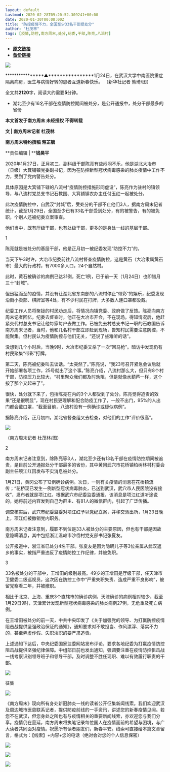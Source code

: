 ```yaml
---
layout: default
Lastmod: 2020-02-28T09:20:52.309241+00:00
date: 2020-01-30T00:00:00Z
title: "防控疫情不力，全国至少33名干部受处分"
author: "杜茂林"
tags: [疫情,防控,南方周末,处分,纪委,干部,陈亮,八流村]
---
```


* [**原文链接**](http://mp.weixin.qq.com/s?__biz=Njk5MTE1&mid=2652403714&idx=1&sn=8b0e47a493c8e2745370f287adde9f31&chksm=33d9858604ae0c9016034838f83ad601b1960c431a45e9213991b9aaa2919283ec88c733b03e#rd)
* [**备份链接**](https://archive.vn/vhWNy)


![](/images/post/36d21d1c651df4c4d5aa2e96c6b6a4e2.jpg)

****************▲****************1月24日，在武汉大学中南医院重症隔离病房，医生与病情好转的患者互道新春快乐。 （新华社记者 熊琦/图）  

  

全文共****2120****字，阅读大约需要**5**分钟。

  

*   湖北至少有16名干部在疫情防控期间被处分，是公开通报中，处分干部最多的省份  
    

**本文首发于南方周末 未经授权 不得转载**

**文 | 南方周末记者 杜茂林**

**南方周末特约撰稿 蒋芷毓**

**责任编辑 | ****钱昊平**

  

2020年1月27日，正月初三，副科级干部陈亮有些闷闷不乐，他是湖北大冶市（县级）大箕铺镇党委副书记，因为在防控新型冠状病毒感染的肺炎疫情中工作不力，受到了党内警告处分。

  

具体原因是大箕铺下辖的八流村“疫情防控措施形同虚设”，陈亮作为驻村的镇领导，与八流村党总支书记石教国、大箕铺镇农办主任付玉红一起被处分。

  

此次疫情防控中，自武汉“封城”后，受处分的干部不止他们3人，据南方周末记者统计，截至1月29日，全国至少已有33名干部受到处分，有的被警告，有的被免职，个别人还被纪委立案审查。

  

他们当中，既有厅级干部，也有处级干部，更多的是身处一线的基层干部。

  

1

  

陈亮就是被处分的基层干部，他是正月初一被纪委发现“防控不力”的。

  

当天下午3时许，大冶市纪委前往八流村督查疫情防控，这是黄石（大冶隶属黄石市）最大的行政村，有7000多人口，24个自然村。

  

此时，黄石被确诊的病例已达31例，死亡1例，已于前一天（1月24日）也即腊月三十“封城”。

  

但迅猛而至的疫情，并没有让湖北省东南部的八流村停止“带彩”的娱乐，纪委发现沿街小卖部、棋牌室等4处，有不少村民在打牌，大多数人连口罩都没戴。

  

纪委工作人员将聚拢的村民劝走后，将情况向镇党委、政府做了反馈。陈亮向南方周末记者回忆，纪委去督查时，他正在大冶市开会，不在现场。得知情况后，他赶紧交代村总支书记让他每家每户去做工作。已被免去村总支书记一职的石教国告诉南方周末记者，当时，他和几名村干部立即赶到现场，告知村民需要注意防控，不能聚集。但村民认为疫情防控与他们无关，“还说了些难听的话”。

  

没想到几个小时后，当晚9时，大冶市纪委又杀了一次“回马枪”。暗访中发现仍有村民聚集“带彩”打牌。

  

第二天，陈亮被纪委叫去谈话。“太突然了。”陈亮说，“我23号召开紧急会议后就开始部署各项工作，25号就出了这个事。”陈亮介绍，八流村那么大，但只有8个村干部，防控压力比较大，“村里聚众我们都及时劝阻，但是就像水葫芦一样，这个按了那个又起来了”。

  

很快，处分就下来了，包括陈亮在内的3个人都受到了处分。陈亮觉得追责的效果“还是很明显”，现在村民更理解和配合防疫工作了，一般不出门，95%的人出门都会戴口罩，“截至目前，八流村没有一例确诊或疑似病例”。

  

据陈亮介绍，正月初四，湖北省督查组又去检查，对他们的工作“评价很高”。

  

![](/images/post/adf574338ecbf7c0effa0fe395d41bcb.jpg)

（南方周末记者 杜茂林/图）

  

2

  

南方周末记者注意到，除陈亮等3人，湖北至少还有13名干部在疫情防控期间被追责，是目前公开通报处分干部最多的省份，其中黄冈武穴市花桥镇柏树林村村委会副主任项江红因发布不实消息被处分。

  

1月21日，黄冈公布了12例确诊病例。次日，一则有关疫情的消息在花桥镇流传；“花桥现已发生一例新型冠状病毒肺炎，已送到武汉，武穴市人民医院没有接收”，发布者就是项江红。根据武穴市纪委监委通报，该消息是项江红道听途说的，她将前述内容发到自己为群主、有81人的微信群内，引起了广泛传播。

  

调查核实后，武穴市纪委监委对项江红予以党纪立案，并移交派出所，1月23日晚上，项江红被撤销党内职务。

  

南方周末记者注意到，履职不到位是33人被处分的主要原因，但也有干部是因故意隐瞒消息，其中包括浙江温岭市沙岙村党支部书记张夏友。

  

公开报道中，浙江省已处分4名干部。张夏友是因为隐瞒儿子等3位亲属从武汉返乡的事实，被指严重违反了疫情防控工作纪律，并被免职。

  

3

  

33名被处分的干部中，王增田的级别最高。49岁的王增田是厅级干部，任天津市卫健委二级巡视员，这次因在防控工作中“严重失职失责、造成严重不良影响”，被留党察看二年，并被撤职。

  

相比于北京、上海、重庆3个直辖市的确诊病例，天津确诊的病例相对较少，截至1月29日9时，天津累计发现新型冠状病毒感染的肺炎病例27例，无危重及死亡病例。

  

在王增田被处分的前一天，中共中央印发了《关于加强党的领导、为打赢防控疫情阻击战提供坚强政治保证的通知》，通知要求对不敢担当、作风漂浮、落实不力的，甚至弄虚作假、失职渎职的要严肃追责。

  

上述通知下达后，中央纪委国家监委网站发布评论，要求各地纪委为打赢疫情防控阻击战提供坚强纪律保障。中组部日前也发出通知，强调要注重在疫情防控狙击战一线考察识别领导班子和领导干部，及时调整不胜任现职、难以有效履行职责的干部。

  

![](/images/post/458f0f5b0676eb7f1a31039be5e9fa15.jpg)

征集

  

![](/images/post/6c682736f28f926572665e56db3af054.jpg)

《南方周末》现向所有身处新冠肺炎一线的读者公开征集新闻线索。我们欢迎武汉及周边城市医患联系记者，提供防疫前线的一手资讯，讲述您的新春疫情见闻。若您不在武汉，但您身处之所也有与疫情相关的重要新闻线索，亦欢迎您与我们分享。疫情仍在蔓延，南方周末将执笔记录每位国人在疫情面前的希望与困境，与广大读者共同面对疫情。祝愿所有读者朋友们，新春平安。线索可直接给本篇文章留言，格式为：【线索】+内容+您的电话（绝对会对您的个人信息保密）

  

  

  

[![](/images/post/92d390ec60a19857cb06cdd9e9468a06.jpg)](http://www.infzm.com/content/174984?from=nfzmwx)

  

![](/images/post/199619e2636ae24ac70fc2cc00baaa25.jpg)

[![](/images/post/bc640b661b3af328e341d4a933e27fc5.jpg)](http://www.infzm.com/wap/#/vip?plnl=104)

